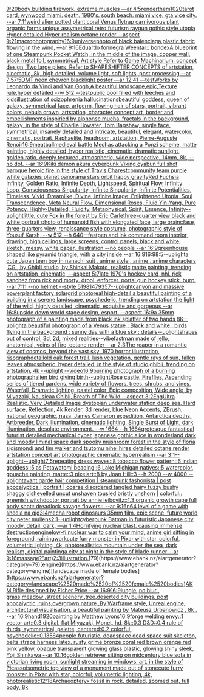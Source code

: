 [9:20](https://www.ebank.nz/aiartgenerator?category=9%3A20)[body building firework, extreme muscles —ar 4:5](https://www.ebank.nz/aiartgenerator?category=body%2520building%2520firework%2C%2520extreme%2520muscles%2520%E2%80%94ar%25204%3A5)[render](https://www.ebank.nz/aiartgenerator?category=render)[them](https://www.ebank.nz/aiartgenerator?category=them)[1020](https://www.ebank.nz/aiartgenerator?category=1020)[tarot card, wynwood miami. death. 1980's. south beach. miami vice. gta vice city. --ar 7:11](https://www.ebank.nz/aiartgenerator?category=tarot%2520card%2C%2520wynwood%2520miami.%2520death.%25201980%27s.%2520south%2520beach.%2520miami%2520vice.%2520gta%2520vice%2520city.%2520--ar%25207%3A11)[weird alien potted plant coral Venus flytrap carnivorous plant organic forms unique assymetrical  retro futurism raygun gothic style utopia Hyper detailed Hyper realism octane render --aspect 9:21](https://www.ebank.nz/aiartgenerator?category=weird%2520alien%2520potted%2520plant%2520coral%2520Venus%2520flytrap%2520carnivorous%2520plant%2520organic%2520forms%2520unique%2520assymetrical%2520%2520retro%2520futurism%2520raygun%2520gothic%2520style%2520utopia%2520Hyper%2520detailed%2520Hyper%2520realism%2520octane%2520render%2520--aspect%25209%3A21)[macrophotography](https://www.ebank.nz/aiartgenerator?category=macrophotography)[16:9](https://www.ebank.nz/aiartgenerator?category=16%3A9)[universe](https://www.ebank.nz/aiartgenerator?category=universe)[photo of black balenciaga plastic fabric flowing in the wind, —ar 9:16](https://www.ebank.nz/aiartgenerator?category=photo%2520of%2520black%2520balenciaga%2520plastic%2520fabric%2520flowing%2520in%2520the%2520wind%2C%2520%E2%80%94ar%25209%3A16)[Eduardo fonnegra Weentar:: bondex](https://www.ebank.nz/aiartgenerator?category=Eduardo%2520fonnegra%2520Weentar%3A%3A%2520bondex)[A blueprint of one Steampunk Pocket Watch,   in the middle of the image, copper wall, black metal foil, symmetrical,  Art style Refer to Game Machinarium.  concept design, Two large pliers, Refer to SHAPESHIFTER CONCEPTS  of artstation, cinematic,  8k, high detailed,  volume light,  soft lights,  post processing    --ar 7:5](https://www.ebank.nz/aiartgenerator?category=A%2520blueprint%2520of%2520one%2520Steampunk%2520Pocket%2520Watch%2C%2520%2520%2520in%2520the%2520middle%2520of%2520the%2520image%2C%2520copper%2520wall%2C%2520black%2520metal%2520foil%2C%2520symmetrical%2C%2520%2520Art%2520style%2520Refer%2520to%2520Game%2520Machinarium.%2520%2520concept%2520design%2C%2520Two%2520large%2520pliers%2C%2520Refer%2520to%2520SHAPESHIFTER%2520CONCEPTS%2520%2520of%2520artstation%2C%2520cinematic%2C%2520%25208k%2C%2520high%2520detailed%2C%2520%2520volume%2520light%2C%2520%2520soft%2520lights%2C%2520%2520post%2520processing%2520%2520%2520%2520--ar%25207%3A5)[7:5](https://www.ebank.nz/aiartgenerator?category=7%3A5)[DMT neon chevron blacklight poster —ar 12:41 —test](https://www.ebank.nz/aiartgenerator?category=DMT%2520neon%2520chevron%2520blacklight%2520poster%2520%E2%80%94ar%252012%3A41%2520%E2%80%94test)[Works by Leonardo da Vinci and Van Gogh,A beautiful landscape,epic,Texture rule,hyper detailed --w 512 --test](https://www.ebank.nz/aiartgenerator?category=Works%2520by%2520Leonardo%2520da%2520Vinci%2520and%2520Van%2520Gogh%2CA%2520beautiful%2520landscape%2Cepic%2CTexture%2520rule%2Chyper%2520detailed%2520--w%2520512%2520--test)[public pool filled with leeches and kids](https://www.ebank.nz/aiartgenerator?category=public%2520pool%2520filled%2520with%2520leeches%2520and%2520kids)[illustration of scizophrenia hallucinations](https://www.ebank.nz/aiartgenerator?category=illustration%2520of%2520scizophrenia%2520hallucinations)[beautiful goddess, queen of galaxy, symmetrical face, artgerm, flowing hair of stars, portrait, vibrant colors, nebula crown, artstation, character concept art, border and embellishments inspiried by alphonse mucha, fractals in the background, galaxy, in the style of Charlie Bowater, Tom Bagshaw, single face, symmetrical, insanely detailed and intricate, beautiful, elegant, watercolor, cinematic, portrait, Raphaelite, headroom, artstation, Pierre-Auguste Renoir](https://www.ebank.nz/aiartgenerator?category=beautiful%2520goddess%2C%2520queen%2520of%2520galaxy%2C%2520symmetrical%2520face%2C%2520artgerm%2C%2520flowing%2520hair%2520of%2520stars%2C%2520portrait%2C%2520vibrant%2520colors%2C%2520nebula%2520crown%2C%2520artstation%2C%2520character%2520concept%2520art%2C%2520border%2520and%2520embellishments%2520inspiried%2520by%2520alphonse%2520mucha%2C%2520fractals%2520in%2520the%2520background%2C%2520galaxy%2C%2520in%2520the%2520style%2520of%2520Charlie%2520Bowater%2C%2520Tom%2520Bagshaw%2C%2520single%2520face%2C%2520symmetrical%2C%2520insanely%2520detailed%2520and%2520intricate%2C%2520beautiful%2C%2520elegant%2C%2520watercolor%2C%2520cinematic%2C%2520portrait%2C%2520Raphaelite%2C%2520headroom%2C%2520artstation%2C%2520Pierre-Auguste%2520Renoir)[16:9](https://www.ebank.nz/aiartgenerator?category=16%3A9)[meatball](https://www.ebank.nz/aiartgenerator?category=meatball)[medieval battle Mechas attacking a Ponzi scheme, matte painting, highly detailed, hyper realistic, cinematic, dramatic sunlight, golden ratio, deeply textured, atmospheric, wide perspective, 14mm, 8k, --no dof, --ar 16:9](https://www.ebank.nz/aiartgenerator?category=medieval%2520battle%2520Mechas%2520attacking%2520a%2520Ponzi%2520scheme%2C%2520matte%2520painting%2C%2520highly%2520detailed%2C%2520hyper%2520realistic%2C%2520cinematic%2C%2520dramatic%2520sunlight%2C%2520golden%2520ratio%2C%2520deeply%2520textured%2C%2520atmospheric%2C%2520wide%2520perspective%2C%252014mm%2C%25208k%2C%2520--no%2520dof%2C%2520--ar%252016%3A9)[Kiki démon akura cyberpunk Viking oyabun full shot baroque heroic fire in the style of Travis Charest](https://www.ebank.nz/aiartgenerator?category=Kiki%2520d%C3%A9mon%2520akura%2520cyberpunk%2520Viking%2520oyabun%2520full%2520shot%2520baroque%2520heroic%2520fire%2520in%2520the%2520style%2520of%2520Travis%2520Charest)[community team purple white galaxies planet panorama stars orbit happy gravity](https://www.ebank.nz/aiartgenerator?category=community%2520team%2520purple%2520white%2520galaxies%2520planet%2520panorama%2520stars%2520orbit%2520happy%2520gravity)[Red Fuchsia Infinity, Golden Ratio, Infinite Depth, Lightspeed, Spiritual Flow, Infinity Loop, Consciousness Singularity, Infinite Singularity, Infinite Potentialities, Timeless, Vivid, Dreamlike, Divine, Infinite Image, Enlightened Utopia, Soul Transcendence, Meta Neural Flow, Dimensional Roses, Fluid Yin-Yang, Pure Potency, Highly-Detailed, Fluidity, Metaphysical, Spirit, Essence, Infinity](https://www.ebank.nz/aiartgenerator?category=Red%2520Fuchsia%2520Infinity%2C%2520Golden%2520Ratio%2C%2520Infinite%2520Depth%2C%2520Lightspeed%2C%2520Spiritual%2520Flow%2C%2520Infinity%2520Loop%2C%2520Consciousness%2520Singularity%2C%2520Infinite%2520Singularity%2C%2520Infinite%2520Potentialities%2C%2520Timeless%2C%2520Vivid%2C%2520Dreamlike%2C%2520Divine%2C%2520Infinite%2520Image%2C%2520Enlightened%2520Utopia%2C%2520Soul%2520Transcendence%2C%2520Meta%2520Neural%2520Flow%2C%2520Dimensional%2520Roses%2C%2520Fluid%2520Yin-Yang%2C%2520Pure%2520Potency%2C%2520Highly-Detailed%2C%2520Fluidity%2C%2520Metaphysical%2C%2520Spirit%2C%2520Essence%2C%2520Infinity)[](https://www.ebank.nz/aiartgenerator?category=)[--uplight](https://www.ebank.nz/aiartgenerator?category=--uplight)[little, cute Fox in the forest by Eric Carle](https://www.ebank.nz/aiartgenerator?category=little%2C%2520cute%2520Fox%2520in%2520the%2520forest%2520by%2520Eric%2520Carle)[three-quarter view black and white portrait photo of humanoid fish with elongated face, large braincfase, three-quarters view, renaissance style costume, photographic style of Yousuf Karsh, --w 512 --h 640](https://www.ebank.nz/aiartgenerator?category=three-quarter%2520view%2520black%2520and%2520white%2520portrait%2520photo%2520of%2520humanoid%2520fish%2520with%2520elongated%2520face%2C%2520large%2520braincfase%2C%2520three-quarters%2520view%2C%2520renaissance%2520style%2520costume%2C%2520photographic%2520style%2520of%2520Yousuf%2520Karsh%2C%2520--w%2520512%2520--h%2520640)[--fast](https://www.ebank.nz/aiartgenerator?category=--fast)[pen and ink command room interior, drawing, high ceilings, large screens, control panels, black and white, sketch, messy, white paper, illustration --no people --ar 16:9](https://www.ebank.nz/aiartgenerator?category=pen%2520and%2520ink%2520command%2520room%2520interior%2C%2520drawing%2C%2520high%2520ceilings%2C%2520large%2520screens%2C%2520control%2520panels%2C%2520black%2520and%2520white%2C%2520sketch%2C%2520messy%2C%2520white%2520paper%2C%2520illustration%2520--no%2520people%2520--ar%252016%3A9)[greenhouse shaped like pyramid triangle, with a city inside --ar 16:9](https://www.ebank.nz/aiartgenerator?category=greenhouse%2520shaped%2520like%2520pyramid%2520triangle%2C%2520with%2520a%2520city%2520inside%2520--ar%252016%3A9)[16:9](https://www.ebank.nz/aiartgenerator?category=16%3A9)[8:5](https://www.ebank.nz/aiartgenerator?category=8%3A5)[--uplight](https://www.ebank.nz/aiartgenerator?category=--uplight)[a cute Japan  teen boy in nanachi suit , anime style , anime , anime characters ,CG , by Ghibli studio, by Shinkai Makoto ,realistic,matte painting, trending on artstation, cinematic, —aspect 5:7](https://www.ebank.nz/aiartgenerator?category=a%2520cute%2520Japan%2520%2520teen%2520boy%2520in%2520nanachi%2520suit%2520%2C%2520anime%2520style%2520%2C%2520anime%2520%2C%2520anime%2520characters%2520%2CCG%2520%2C%2520by%2520Ghibli%2520studio%2C%2520by%2520Shinkai%2520Makoto%2520%2Crealistic%2Cmatte%2520painting%2C%2520trending%2520on%2520artstation%2C%2520cinematic%2C%2520%E2%80%94aspect%25205%3A7)[late 1970's hockey card, nhl. rick sanchez from rick and morty. drool. enforcer. portal gun hockey stick. burp. --ar 7:11 --no helmet --style 5](https://www.ebank.nz/aiartgenerator?category=late%25201970%27s%2520hockey%2520card%2C%2520nhl.%2520rick%2520sanchez%2520from%2520rick%2520and%2520morty.%2520drool.%2520enforcer.%2520portal%2520gun%2520hockey%2520stick.%2520burp.%2520--ar%25207%3A11%2520--no%2520helmet%2520--style%25205)[1981479357](https://www.ebank.nz/aiartgenerator?category=1981479357)[--uplight](https://www.ebank.nz/aiartgenerator?category=--uplight)[canyon arid massive powerplant factory solargrid photoreal high-detail a beautiful painting of a building in a serene landscape, psychedelic, trending on artstation  the light of the wild, highly detailed, cinematic, exquisite and gorgeous --ar 16:8](https://www.ebank.nz/aiartgenerator?category=canyon%2520arid%2520massive%2520powerplant%2520factory%2520solargrid%2520photoreal%2520high-detail%2520a%2520beautiful%2520painting%2520of%2520a%2520building%2520in%2520a%2520serene%2520landscape%2C%2520psychedelic%2C%2520trending%2520on%2520artstation%2520%2520the%2520light%2520of%2520the%2520wild%2C%2520highly%2520detailed%2C%2520cinematic%2C%2520exquisite%2520and%2520gorgeous%2520--ar%252016%3A8)[upside down world stage design, esport. --aspect 16:9](https://www.ebank.nz/aiartgenerator?category=upside%2520down%2520world%2520stage%2520design%2C%2520esport.%2520--aspect%252016%3A9)[a 35mm photograph of a painting made from black ink splatter of two hands](https://www.ebank.nz/aiartgenerator?category=a%252035mm%2520photograph%2520of%2520a%2520painting%2520made%2520from%2520black%2520ink%2520splatter%2520of%2520two%2520hands)[,8K](https://www.ebank.nz/aiartgenerator?category=%2C8K)[--uplight](https://www.ebank.nz/aiartgenerator?category=--uplight)[a beautiful photograph of a Venus statue : Black and white : birds flying in the background : sunny day with a blue sky : details](https://www.ebank.nz/aiartgenerator?category=a%2520beautiful%2520photograph%2520of%2520a%2520Venus%2520statue%2520%3A%2520Black%2520and%2520white%2520%3A%2520birds%2520flying%2520in%2520the%2520background%2520%3A%2520sunny%2520day%2520with%2520a%2520blue%2520sky%2520%3A%2520details)[--uplight](https://www.ebank.nz/aiartgenerator?category=--uplight)[shapes out of control, 3d, 2d, mixed realities](https://www.ebank.nz/aiartgenerator?category=shapes%2520out%2520of%2520control%2C%25203d%2C%25202d%2C%2520mixed%2520realities)[--vibefast](https://www.ebank.nz/aiartgenerator?category=--vibefast)[man made of jello, anatomical, veins of fire, octane render --ar 2:3](https://www.ebank.nz/aiartgenerator?category=man%2520made%2520of%2520jello%2C%2520anatomical%2C%2520veins%2520of%2520fire%2C%2520octane%2520render%2520--ar%25202%3A3)[The reaper in a romantic view of cosmos, beyond the vast sky, 1970 horror illustration, risograph](https://www.ebank.nz/aiartgenerator?category=The%2520reaper%2520in%2520a%2520romantic%2520view%2520of%2520cosmos%2C%2520beyond%2520the%2520vast%2520sky%2C%25201970%2520horror%2520illustration%2C%2520risograph)[detail](https://www.ebank.nz/aiartgenerator?category=detail)[old oak forest trail, lush vegetation, gentle rays of sun, fallen leaves atmospheric, hyper detailed, in the style of studio ghibli, trending on artstation, 4k --uplight --video](https://www.ebank.nz/aiartgenerator?category=old%2520oak%2520forest%2520trail%2C%2520lush%2520vegetation%2C%2520gentle%2520rays%2520of%2520sun%2C%2520fallen%2520leaves%2520atmospheric%2C%2520hyper%2520detailed%2C%2520in%2520the%2520style%2520of%2520studio%2520ghibli%2C%2520trending%2520on%2520artstation%2C%25204k%2520--uplight%2520--video)[16:9](https://www.ebank.nz/aiartgenerator?category=16%3A9)[burning photograph of a burning photograph](https://www.ebank.nz/aiartgenerator?category=burning%2520photograph%2520of%2520a%2520burning%2520photograph)[alien bird giving birth](https://www.ebank.nz/aiartgenerator?category=alien%2520bird%2520giving%2520birth)[--uplight](https://www.ebank.nz/aiartgenerator?category=--uplight)[Rose castle, Fireflies, Ascending series of tiered gardens, wide variety of flowers, trees, shrubs, and vines, Waterfall, Dramatic lighting, pastel color, Epic composition, Wide angle, by Miyazaki, Nausicaa Ghibli, Breath of The Wild --aspect 3:2](https://www.ebank.nz/aiartgenerator?category=Rose%2520castle%2C%2520Fireflies%2C%2520Ascending%2520series%2520of%2520tiered%2520gardens%2C%2520wide%2520variety%2520of%2520flowers%2C%2520trees%2C%2520shrubs%2C%2520and%2520vines%2C%2520Waterfall%2C%2520Dramatic%2520lighting%2C%2520pastel%2520color%2C%2520Epic%2520composition%2C%2520Wide%2520angle%2C%2520by%2520Miyazaki%2C%2520Nausicaa%2520Ghibli%2C%2520Breath%2520of%2520The%2520Wild%2520--aspect%25203%3A2)[Eng](https://www.ebank.nz/aiartgenerator?category=Eng)[Ultra Realistic, Very Detailed Image dystopian underwater station deep sea, Hard surface, Reflection, 4k Render, 3d render, blue Neon Accents, ZBrush, national geographic, nasa, James Cameron expedition, Antarctica depths, Artbreeder,  Dark Illumination, cinematic lighting, Single Burst of Light, dark illumination, desolate environment. --w 1664 --h 1664](https://www.ebank.nz/aiartgenerator?category=Ultra%2520Realistic%2C%2520Very%2520Detailed%2520Image%2520dystopian%2520underwater%2520station%2520deep%2520sea%2C%2520Hard%2520surface%2C%2520Reflection%2C%25204k%2520Render%2C%25203d%2520render%2C%2520blue%2520Neon%2520Accents%2C%2520ZBrush%2C%2520national%2520geographic%2C%2520nasa%2C%2520James%2520Cameron%2520expedition%2C%2520Antarctica%2520depths%2C%2520Artbreeder%2C%2520%2520Dark%2520Illumination%2C%2520cinematic%2520lighting%2C%2520Single%2520Burst%2520of%2520Light%2C%2520dark%2520illumination%2C%2520desolate%2520environment.%2520--w%25201664%2520--h%25201664)[grotesque fantastical futurist detailed mechanical cyber japanese gothic alice in wonderland dark and moody liminal space dark spooky mushroom forest in the style of floria sigismondi and tim walker and tsutomu nihei hires detailed octane render artstation concept art photographic cinematic hyperrealism --ar 3:1](https://www.ebank.nz/aiartgenerator?category=grotesque%2520fantastical%2520futurist%2520detailed%2520mechanical%2520cyber%2520japanese%2520gothic%2520alice%2520in%2520wonderland%2520dark%2520and%2520moody%2520liminal%2520space%2520dark%2520spooky%2520mushroom%2520forest%2520in%2520the%2520style%2520of%2520floria%2520sigismondi%2520and%2520tim%2520walker%2520and%2520tsutomu%2520nihei%2520hires%2520detailed%2520octane%2520render%2520artstation%2520concept%2520art%2520photographic%2520cinematic%2520hyperrealism%2520--ar%25203%3A1)[--uplight](https://www.ebank.nz/aiartgenerator?category=--uplight)[--uplight](https://www.ebank.nz/aiartgenerator?category=--uplight)[7:5](https://www.ebank.nz/aiartgenerator?category=7%3A5)[repeating dress waves::8 tobacco flower pattern::6 indian goddess::5 as Potawatomi beading::6 Lake Michigan natives::5 watercolor, gouache painting, matte::3 pixelart::8 by Joan Hill::3 --h 2000 --w 4000 --uplight](https://www.ebank.nz/aiartgenerator?category=repeating%2520dress%2520waves%3A%3A8%2520tobacco%2520flower%2520pattern%3A%3A6%2520indian%2520goddess%3A%3A5%2520as%2520Potawatomi%2520beading%3A%3A6%2520Lake%2520Michigan%2520natives%3A%3A5%2520watercolor%2C%2520gouache%2520painting%2C%2520matte%3A%3A3%2520pixelart%3A%3A8%2520by%2520Joan%2520Hill%3A%3A3%2520--h%25202000%2520--w%25204000%2520--uplight)[avant garde hair competition | steampunk fashonista | post apocalyptica | portrait | coarse disordered tangled hairy fuzzy bushy shaggy dishevelled uncut unshaven tousled bristly unshorn | colorful:: greenish witchdoctor portrait by annie leibovitz::1.3 organic growth cape full body shot:: dreadlock savage flowers::  --ar 9:16](https://www.ebank.nz/aiartgenerator?category=avant%2520garde%2520hair%2520competition%2520%7C%2520steampunk%2520fashonista%2520%7C%2520post%2520apocalyptica%2520%7C%2520portrait%2520%7C%2520coarse%2520disordered%2520tangled%2520hairy%2520fuzzy%2520bushy%2520shaggy%2520dishevelled%2520uncut%2520unshaven%2520tousled%2520bristly%2520unshorn%2520%7C%2520colorful%3A%3A%2520greenish%2520witchdoctor%2520portrait%2520by%2520annie%2520leibovitz%3A%3A1.3%2520organic%2520growth%2520cape%2520full%2520body%2520shot%3A%3A%2520dreadlock%2520savage%2520flowers%3A%3A%2520%2520--ar%25209%3A16)[n64 level of a game with sheela na gig](https://www.ebank.nz/aiartgenerator?category=n64%2520level%2520of%2520a%2520game%2520with%2520sheela%2520na%2520gig)[3:4](https://www.ebank.nz/aiartgenerator?category=3%3A4)[mecha robot dinosaurs 35mm film. epic scene. future world city peter mullens](https://www.ebank.nz/aiartgenerator?category=mecha%2520robot%2520dinosaurs%252035mm%2520film.%2520epic%2520scene.%2520future%2520world%2520city%2520peter%2520mullens)[2:1](https://www.ebank.nz/aiartgenerator?category=2%3A1)[--uplight](https://www.ebank.nz/aiartgenerator?category=--uplight)[cyberpunk Batman in futuristic Japanese city, moody, detail, dark, —ar 1:4](https://www.ebank.nz/aiartgenerator?category=cyberpunk%2520Batman%2520in%2520futuristic%2520Japanese%2520city%2C%2520moody%2C%2520detail%2C%2520dark%2C%2520%E2%80%94ar%25201%3A4)[Horrifying nuclear blast, causing immense destruction](https://www.ebank.nz/aiartgenerator?category=Horrifying%2520nuclear%2520blast%2C%2520causing%2520immense%2520destruction)[engine](https://www.ebank.nz/aiartgenerator?category=engine)[low-fi nuclear war to calm your mind, anime girl sitting in foreground, raining](https://www.ebank.nz/aiartgenerator?category=low-fi%2520nuclear%2520war%2520to%2520calm%2520your%2520mind%2C%2520anime%2520girl%2520sitting%2520in%2520foreground%2C%2520raining)[work](https://www.ebank.nz/aiartgenerator?category=work)[cute furry monster in Pixar with star, colorful, volumetric lighting, 4k, photorealistic](https://www.ebank.nz/aiartgenerator?category=cute%2520furry%2520monster%2520in%2520Pixar%2520with%2520star%2C%2520colorful%2C%2520volumetric%2520lighting%2C%25204k%2C%2520photorealistic)[a mountain under the sea, dark realism, digital painting](https://www.ebank.nz/aiartgenerator?category=a%2520mountain%2520under%2520the%2520sea%2C%2520dark%2520realism%2C%2520digital%2520painting)[a city at night in the style of blade runner --ar 9:16](https://www.ebank.nz/aiartgenerator?category=a%2520city%2520at%2520night%2520in%2520the%2520style%2520of%2520blade%2520runner%2520--ar%25209%3A16)[massage?"](https://www.ebank.nz/aiartgenerator?category=massage%3F%22)[art)](https://www.ebank.nz/aiartgenerator?category=art%29)[2:3](https://www.ebank.nz/aiartgenerator?category=2%3A3)[illustration.](https://www.ebank.nz/aiartgenerator?category=illustration.)[79](https://www.ebank.nz/aiartgenerator?category=79)[engine](https://www.ebank.nz/aiartgenerator?category=engine)[landscape made of female bodies](https://www.ebank.nz/aiartgenerator?category=landscape%2520made%2520of%2520female%2520bodies)[AKM Rifle designed by Fisher Price --ar 16:9](https://www.ebank.nz/aiartgenerator?category=AKM%2520Rifle%2520designed%2520by%2520Fisher%2520Price%2520--ar%252016%3A9)[16:9](https://www.ebank.nz/aiartgenerator?category=16%3A9)[jungle ,no blur , grass,meadow ,street scenery ,tree,deserted city buildings, post apocalyptic ,ruins,overgrown nature ,By Warframe style, Unreal engine, architectural visualisation, a beautiful painting by Mateusz Urbanowicz , 8k , --ar 16:9](https://www.ebank.nz/aiartgenerator?category=jungle%2520%2Cno%2520blur%2520%2C%2520grass%2Cmeadow%2520%2Cstreet%2520scenery%2520%2Ctree%2Cdeserted%2520city%2520buildings%2C%2520post%2520apocalyptic%2520%2Cruins%2Covergrown%2520nature%2520%2CBy%2520Warframe%2520style%2C%2520Unreal%2520engine%2C%2520architectural%2520visualisation%2C%2520a%2520beautiful%2520painting%2520by%2520Mateusz%2520Urbanowicz%2520%2C%25208k%2520%2C%2520--ar%252016%3A9)[hand](https://www.ebank.nz/aiartgenerator?category=hand)[1920](https://www.ebank.nz/aiartgenerator?category=1920)[painting by Matthew Lyons](https://www.ebank.nz/aiartgenerator?category=painting%2520by%2520Matthew%2520Lyons)[16:9](https://www.ebank.nz/aiartgenerator?category=16%3A9)[forge welding envy::1 vector art::0.3 digital, flat Miyazaki, Monet, hd, 8k::0.3 D&D::0.4 rule of thirds, symmetrical, palette, centered:0.2 colorful, psychedelic::0.1](https://www.ebank.nz/aiartgenerator?category=forge%2520welding%2520envy%3A%3A1%2520vector%2520art%3A%3A0.3%2520digital%2C%2520flat%2520Miyazaki%2C%2520Monet%2C%2520hd%2C%25208k%3A%3A0.3%2520D%26D%3A%3A0.4%2520rule%2520of%2520thirds%2C%2520symmetrical%2C%2520palette%2C%2520centered%3A0.2%2520colorful%2C%2520psychedelic%3A%3A0.1)[3584](https://www.ebank.nz/aiartgenerator?category=3584)[people futuristic, deadspace dead space suit skeleton, belts straps harness latex, rusty grime bronze coral red brown orange red pink yellow, opaque transparent glowing glass plastic, glowing shiny sleek, Yoji Shinkawa --ar 10:16](https://www.ebank.nz/aiartgenerator?category=people%2520futuristic%2C%2520deadspace%2520dead%2520space%2520suit%2520skeleton%2C%2520belts%2520straps%2520harness%2520latex%2C%2520rusty%2520grime%2520bronze%2520coral%2520red%2520brown%2520orange%2520red%2520pink%2520yellow%2C%2520opaque%2520transparent%2520glowing%2520glass%2520plastic%2C%2520glowing%2520shiny%2520sleek%2C%2520Yoji%2520Shinkawa%2520--ar%252010%3A16)[golden retriever sitting on midcentury blue sofa in victorian living room, sunlight streaming in windows, art, in the style of Picasso](https://www.ebank.nz/aiartgenerator?category=golden%2520retriever%2520sitting%2520on%2520midcentury%2520blue%2520sofa%2520in%2520victorian%2520living%2520room%2C%2520sunlight%2520streaming%2520in%2520windows%2C%2520art%2C%2520in%2520the%2520style%2520of%2520Picasso)[isometric top view of a monument made out of stone](https://www.ebank.nz/aiartgenerator?category=isometric%2520top%2520view%2520of%2520a%2520monument%2520made%2520out%2520of%2520stone)[cute furry monster in Pixar with star, colorful, volumetric lighting, 4k, photorealistic](https://www.ebank.nz/aiartgenerator?category=cute%2520furry%2520monster%2520in%2520Pixar%2520with%2520star%2C%2520colorful%2C%2520volumetric%2520lighting%2C%25204k%2C%2520photorealistic)[12:18](https://www.ebank.nz/aiartgenerator?category=12%3A18)[Archaeopteryx fossil in rock, detailed, zoomed out, full body, 8k](https://www.ebank.nz/aiartgenerator?category=Archaeopteryx%2520fossil%2520in%2520rock%2C%2520detailed%2C%2520zoomed%2520out%2C%2520full%2520body%2C%25208k)